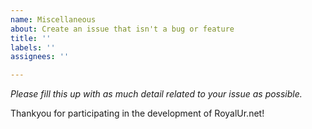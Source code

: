 ```yaml
---
name: Miscellaneous
about: Create an issue that isn't a bug or feature
title: ''
labels: ''
assignees: ''

---
```


_Please fill this up with as much detail related to your issue as possible._

Thankyou for participating in the development of RoyalUr.net!
